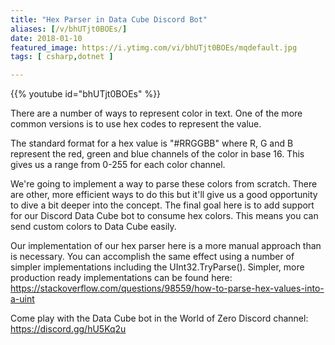 ```yaml
---
title: "Hex Parser in Data Cube Discord Bot"
aliases: [/v/bhUTjt0BOEs/]
date: 2018-01-10
featured_image: https://i.ytimg.com/vi/bhUTjt0BOEs/mqdefault.jpg
tags: [ csharp,dotnet ]

---
```


{{% youtube id="bhUTjt0BOEs" %}}

There are a number of ways to represent color in text. One of the more common versions is to use hex codes to represent the value.

The standard format for a hex value is "#RRGGBB" where R, G and B represent the red, green and blue channels of the color in base 16. This gives us a range from 0-255 for each color channel.

We're going to implement a way to parse these colors from scratch. There are other, more efficient ways to do this but it'll give us a good opportunity to dive a bit deeper into the concept. The final goal here is to add support for our Discord Data Cube bot to consume hex colors. This means you can send custom colors to Data Cube easily.

Our implementation of our hex parser here is a more manual approach than is necessary. You can accomplish the same effect using a number of simpler implementations including the UInt32.TryParse(). Simpler, more production ready implementations can be found here: https://stackoverflow.com/questions/98559/how-to-parse-hex-values-into-a-uint

Come play with the Data Cube bot in the World of Zero Discord channel: https://discord.gg/hU5Kq2u